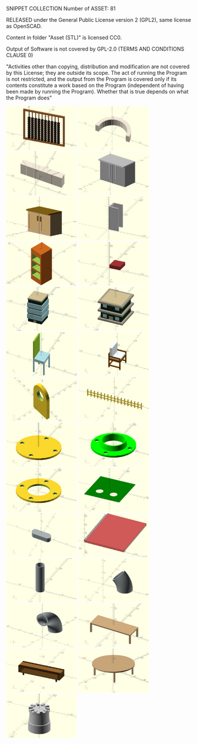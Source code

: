SNIPPET COLLECTION 
Number of ASSET: 81

RELEASED under the General Public License version 2 (GPL2), same license as OpenSCAD.

Content in folder "Asset (STL)" is licensed CC0.

Output of Software is not covered by GPL-2.0 (TERMS AND CONDITIONS CLAUSE 0)

"Activities other than copying, distribution and modification are not covered by this License; they are outside its scope. The act of running the Program is not restricted, and the output from the Program is covered only if its contents constitute a work based on the Program (independent of having been made by running the Program). Whether that is true depends on what the Program does"

<p float="left">

<img title="a title" alt="Alt text" src="/Image/Abacus.png" width="192" height="120">
<img title="a title" alt="Alt text" src="/Image/Arc_01.png" width="192" height="120">
<img title="a title" alt="Alt text" src="/Image/Arc_02.png" width="192" height="120">



<img title="a title" alt="Alt text" src="/Image/Base cabinet (Gray).png" width="192" height="120">
<img title="a title" alt="Alt text" src="/Image/Base cabinet (Wood).png" width="192" height="120">
<img title="a title" alt="Alt text" src="/Image/Beam_C.png" width="192" height="120">
<img title="a title" alt="Alt text" src="/Image/Bookshelf.png" width="192" height="120">
<img title="a title" alt="Alt text" src="/Image/Bricks.png" width="192" height="120">


<img title="a title" alt="Alt text" src="/Image/Building_01.png" width="192" height="120">
<img title="a title" alt="Alt text" src="/Image/Building_02.png" width="192" height="120">
<img title="a title" alt="Alt text" src="/Image/Chair.png" width="192" height="120">

<img title="a title" alt="Alt text" src="/Image/Chair_02.png" width="192" height="120">
<img title="a title" alt="Alt text" src="/Image/Eyebolt.png" width="192" height="120">
<img title="a title" alt="Alt text" src="/Image/Fence.png" width="192" height="120">

<img title="a title" alt="Alt text" src="/Image/Flange (Blind).png" width="192" height="120">
<img title="a title" alt="Alt text" src="/Image/Flange (Weld Neck).png" width="192" height="120">
<img title="a title" alt="Alt text" src="/Image/Flange.png" width="192" height="120">

<img title="a title" alt="Alt text" src="/Image/Hole Plate.png" width="192" height="120">
<img title="a title" alt="Alt text" src="/Image/Key.png" width="192" height="120">
<img title="a title" alt="Alt text" src="/Image/Notebook.png" width="192" height="120">

<img title="a title" alt="Alt text" src="/Image/Pipe.png" width="192" height="120">
<img title="a title" alt="Alt text" src="/Image/Pipe_45.png" width="192" height="120">
<img title="a title" alt="Alt text" src="/Image/Pipe_90.png" width="192" height="120">


<img title="a title" alt="Alt text" src="/Image/Table.png" width="192" height="120">
<img title="a title" alt="Alt text" src="/Image/Table_Office.png" width="192" height="120">
<img title="a title" alt="Alt text" src="/Image/Table_Round.png" width="192" height="120">
<img title="a title" alt="Alt text" src="/Image/Tower.png" width="192" height="120">




</p>
